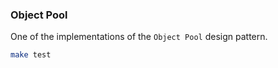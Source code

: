 ### Object Pool

One of the implementations of the `Object Pool` design pattern.

```sh
make test
```
